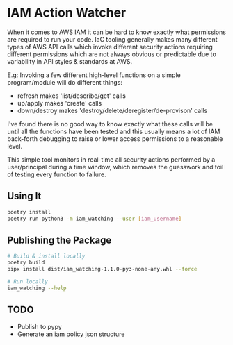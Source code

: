 # IAM Action Watcher

When it comes to AWS IAM it can be hard to know exactly what permissions are required to run your code. IaC tooling generally makes many different types of AWS API calls which invoke different security actions requiring different permissions which are not always obvious or predictable due to variability in API styles & standards at AWS.

E.g: Invoking a few different high-level functions on a simple program/module will do different things:
- refresh makes 'list/describe/get' calls
- up/apply makes 'create' calls
- down/destroy makes 'destroy/delete/deregister/de-provison' calls

I've found there is no good way to know exactly what these calls will be until all the functions have been tested and this usually means a lot of IAM back-forth debugging to raise or lower access permissions to a reasonable level.

This simple tool monitors in real-time all security actions performed by a user/principal during a time window, which removes the guesswork and toil of testing every function to failure.

## Using It

```bash
poetry install
poetry run python3 -m iam_watching --user [iam_username]
```

## Publishing the Package

```bash
# Build & install locally
poetry build
pipx install dist/iam_watching-1.1.0-py3-none-any.whl --force

# Run locally
iam_watching --help
```


## TODO
- Publish to pypy
- Generate an iam policy json structure
